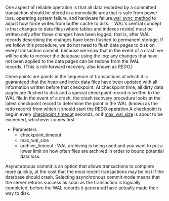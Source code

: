 One aspect of reliable operation is that all data recorded by a committed transaction should be stored in a nonvolatile area that is safe from power loss, operating system failure, and hardware failure.[wal_sync_method](https://www.postgresql.org/docs/current/runtime-config-wal.html#GUC-WAL-SYNC-METHOD) to adjust how force writes from buffer cache to disk. 
 
 WAL's central concept is that changes to data files (where tables and indexes reside) must be written only after those changes have been logged, that is, after WAL records describing the changes have been flushed to permanent storage. If we follow this procedure, we do not need to flush data pages to disk on every transaction commit, because we know that in the event of a crash we will be able to recover the database using the log: any changes that have not been applied to the data pages can be redone from the WAL records. (This is roll-forward recovery, also known as REDO.)

Checkpoints are points in the sequence of transactions at which it is guaranteed that the heap and index data files have been updated with all information written before that checkpoint. At checkpoint time, all dirty data pages are flushed to disk and a special checkpoint record is written to the WAL file.In the event of a crash, the crash recovery procedure looks at the latest checkpoint record to determine the point in the WAL (known as the redo record) from which it should start the REDO operation.A checkpoint is begun every [checkpoint_timeout](https://www.postgresql.org/docs/current/runtime-config-wal.html#GUC-CHECKPOINT-TIMEOUT) seconds, or if [max_wal_size](https://www.postgresql.org/docs/current/runtime-config-wal.html#GUC-MAX-WAL-SIZE) is about to be exceeded, whichever comes first.
- Parameters
	- checkpoint_timeout
	- max_wal_size
	- archive_timeout : WAL archiving is being used and you want to put a lower limit on how often files are archived in order to bound potential data loss.



Asynchronous commit is an option that allows transactions to complete more quickly, at the cost that the most recent transactions may be lost if the database should crash. Selecting asynchronous commit mode means that the server returns success as soon as the transaction is logically completed, before the WAL records it generated have actually made their way to disk.
